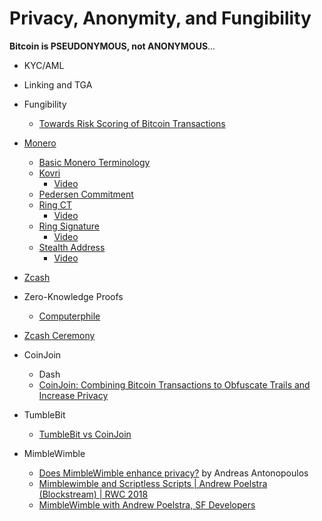 # Privacy, Anonymity, and Fungibility
**Bitcoin is PSEUDONYMOUS, not ANONYMOUS**...
* KYC/AML
* Linking and TGA
* Fungibility
   * [Towards Risk Scoring of Bitcoin Transactions](http://fc14.ifca.ai/bitcoin/papers/bitcoin14_submission_15.pdf)
* [Monero](https://getmonero.org/resources/about/)
    * [Basic Monero Terminology](https://getmonero.org/resources/moneropedia/)
    * [Kovri](https://getmonero.org/resources/moneropedia/kovri.html)
      * [Video](https://www.youtube.com/watch?v=cxgbLI6IZGs)
    * [Pedersen Commitment](https://getmonero.org/resources/moneropedia/pedersen-commitment.html)
    * [Ring CT](https://getmonero.org/resources/moneropedia/ringCT.html)
      * [Video](https://www.youtube.com/watch?v=M3AHp9KgTkQ&t=2s)
    * [Ring Signature](https://getmonero.org/resources/moneropedia/ringsignatures.html)
      * [Video](https://www.youtube.com/watch?v=zHN_B_H_fCs)
    * [Stealth Address](https://getmonero.org/resources/moneropedia/stealthaddress.html)
      * [Video](https://www.youtube.com/watch?v=bWst278J8NA)

* [Zcash](https://z.cash/)
 * Zero-Knowledge Proofs
   * [Computerphile](https://www.youtube.com/watch?v=HUs1bH85X9I)
 * [Zcash Ceremony](https://blog.z.cash/the-design-of-the-ceremony/)
* CoinJoin
   * Dash
   * [CoinJoin: Combining Bitcoin Transactions to Obfuscate Trails and Increase Privacy](https://bitcoinmagazine.com/articles/coinjoin-combining-bitcoin-transactions-to-obfuscate-trails-and-increase-privacy-1465235087/)
* TumbleBit
   * [TumbleBit vs CoinJoin](https://medium.com/@nopara73/tumblebit-vs-coinjoin-15e5a7d58e3)
* MimbleWimble
   * [Does MimbleWimble enhance privacy?](https://www.youtube.com/watch?v=paOAgR3LuGI) by Andreas Antonopoulos
   * [Mimblewimble and Scriptless Scripts | Andrew Poelstra (Blockstream) | RWC 2018](https://www.youtube.com/watch?v=ovCBT1gyk9c&t=672s)
   * [MimbleWimble with Andrew Poelstra, SF Developers](https://www.youtube.com/watch?v=aHTRlbCaUyM&t=1847s)

